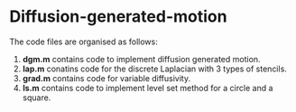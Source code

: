 # Diffusion-generated-motion
The code files are organised as follows:
1. **dgm.m** contains code to implement diffusion generated motion. 
2. **lap.m** conatins code for the discrete Laplacian with 3 types of stencils. 
3. **grad.m** contains code for variable diffusivity. 
4. **ls.m** contains code to implement level set method for a circle and a square.
